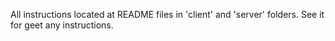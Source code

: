 All instructions located at README files in 'client' and 'server' folders. See it for geet any instructions.
